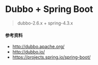 # Dubbo + Spring Boot

> dubbo-2.6.x + spring-4.3.x

#### 参考资料
- <http://dubbo.apache.org/>
- <http://dubbo.io/>
- <https://projects.spring.io/spring-boot/>
